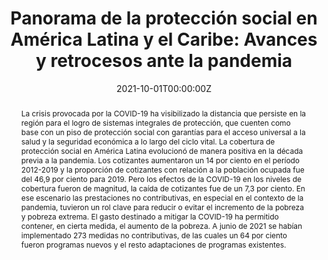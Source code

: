 ---
title: "Panorama de la protección social en América Latina y el Caribe: Avances y retrocesos ante la pandemia"
authors:
- Fabio Bertranou
- Florencia Calligaro
- Pablo Casalí
- Oscar Cetrángolo
- admin

date: "2021-10-01T00:00:00Z"
#doi: "doi.org/10.1080/13504851.2022.2133892"

# Schedule page publish date (NOT publication's date).
publishDate: "2021-10-01T00:00:00Z"

# Publication type.
# Accepts a single type but formatted as a YAML list (for Hugo requirements).
# Enter a publication type from the CSL standard.
publication_types: ["article"]

# Publication name and optional abbreviated publication name.
publication: "ILO"
publication_short: ""

abstract: "La crisis provocada por la COVID-19 ha visibilizado la distancia que persiste en la región para el logro de sistemas integrales de protección, que cuenten como base con un piso de protección social con garantías para el acceso universal a la salud y la seguridad económica a lo largo del ciclo vital. La cobertura de protección social en América Latina evolucionó de manera positiva en la década previa a la pandemia. Los cotizantes aumentaron un 14 por ciento en el período 2012-2019 y la proporción de cotizantes con relación a la población ocupada fue del 46,9 por ciento para 2019. Pero los efectos de la COVID-19 en los niveles de cobertura fueron de magnitud, la caída de cotizantes fue de un 7,3 por ciento. En ese escenario las prestaciones no contributivas, en especial en el contexto de la pandemia, tuvieron un rol clave para reducir o evitar el incremento de la pobreza y pobreza extrema. El gasto destinado a mitigar la COVID-19 ha permitido contener, en cierta medida, el aumento de la pobreza. A junio de 2021 se habían implementado 273 medidas no contributivas, de las cuales un 64 por ciento fueron programas nuevos y el resto adaptaciones de programas existentes."

links:
#- name: Custom Link
#  url: http://example.org
url_pdf: https://www.ilo.org/wcmsp5/groups/public/---americas/---ro-lima/documents/publication/wcms_823638.pdf
#url_code: 
#url_dataset: '#'
#url_poster: '#'
#url_project: ''
#url_slides: ''
#url_source: '#'
#url_video: '#'

# Featured image
# To use, add an image named `featured.jpg/png` to your page's folder. 
image:
  focal_point: ""
  preview_only: false


---